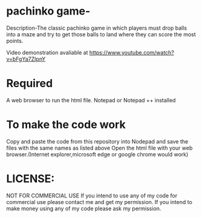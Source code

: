 # pachinko game-

Description-The classic pachinko game in which players must drop balls into a maze and try to get those balls to land where they can score the most points.

Video demonstration avaliable at https://www.youtube.com/watch?v=bFgYa7ZIpnY

# Required

A web browser to run the html file.
Notepad or Notepad ++ installed

# To make the code work 
Copy and paste the code from this repository into Nodepad and save the files with the same names as listed above
Open the html file with your web browser.(Internet explorer,microsoft edge or google chrome would work)

# LICENSE:
NOT FOR COMMERCIAL USE If you intend to use any of my code for commercial use please contact me and get my permission. If you intend to make money using any of my code please ask my permission.
